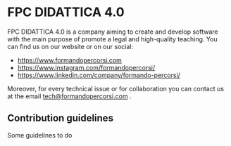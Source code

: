 # FPC DIDATTICA 4.0
FPC DIDATTICA 4.0 is a company aiming to create and develop software with the main purpose of promote a legal and high-quality teaching. You can find us on our website or on our social:
- https://www.formandopercorsi.com
- https://www.instagram.com/formandopercorsi/
- https://www.linkedin.com/company/formando-percorsi/

Moreover, for every technical issue or for collaboration you can contact us at the email tech@formandopercorsi.com .

## Contribution guidelines
Some guidelines to do

<!--

**Here are some ideas to get you started:**

🙋‍♀️ A short introduction - what is your organization all about?
🌈 Contribution guidelines - how can the community get involved?
👩‍💻 Useful resources - where can the community find your docs? Is there anything else the community should know?
🍿 Fun facts - what does your team eat for breakfast?
🧙 Remember, you can do mighty things with the power of [Markdown](https://docs.github.com/github/writing-on-github/getting-started-with-writing-and-formatting-on-github/basic-writing-and-formatting-syntax)
-->

